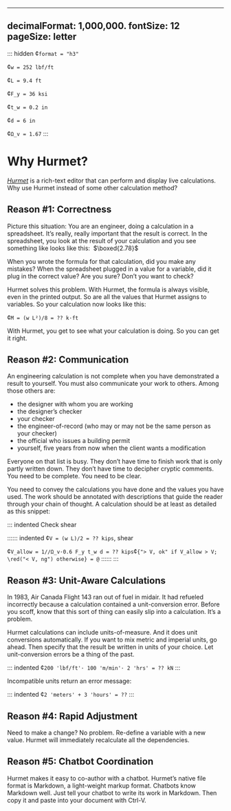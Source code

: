 ---------------
decimalFormat: 1,000,000.
fontSize: 12
pageSize: letter
---------------

::: hidden
¢` format = "h3" `

¢` w = 252 lbf/ft `

¢` L = 9.4 ft `

¢` F_y = 36 ksi `

¢` t_w = 0.2 in `

¢` d = 6 in `

¢` Ω_v = 1.67 `
:::

# Why Hurmet?

_[Hurmet](../index.html)_ is a rich-text editor that can perform and display live calculations.
Why use Hurmet instead of some other calculation method?

## Reason #1: Correctness

Picture this situation: You are an engineer, doing a calculation in a
spreadsheet. It’s really, really important that the result is correct. In the
spreadsheet, you look at the result of your calculation and you see something
like looks like this:  $\boxed{2.78}$

When you wrote the formula for that calculation, did you make any mistakes? When
the spreadsheet plugged in a value for a variable, did it plug in the correct
value? Are you sure? Don’t you want to check?

Hurmet solves this problem. With Hurmet, the formula is always visible, even in
the printed output. So are all the values that Hurmet assigns to variables. So
your calculation now looks like this:

¢` M = (w L²)/8 = ?? k·ft `

With Hurmet, you get to see what your calculation is doing. So you can get it
right.

## Reason #2: Communication

An engineering calculation is not complete when you have demonstrated a result
to yourself. You must also communicate your work to others. Among those others are:

* the designer with whom you are working
* the designer’s checker
* your checker
* the engineer-of-record (who may or may not be the same person as your checker)
* the official who issues a building permit
* yourself, five years from now when the client wants a modification

Everyone on that list is busy. They don’t have time to finish work that is only
partly written down. They don’t have time to decipher cryptic comments. You
need to be complete. You need to be clear.

You need to convey the calculations you have done and the values you have used.
The work should be annotated with descriptions that guide the reader through
your chain of thought. A calculation should be at least as detailed as this
snippet:

::: indented
Check shear

:::::: indented
¢` V = (w L)/2 = ?? kips `, shear

¢` V_allow = 1//Ω_v·0.6 F_y t_w d = ?? kips `¢` {"> V, ok" if V_allow > V;
\red("< V, ng") otherwise} = @ `
::::::
:::

## Reason #3: Unit-Aware Calculations

In 1983, Air Canada Flight 143 ran out of fuel in midair. It had refueled
incorrectly because a calculation contained a unit-conversion error. Before you
scoff, know that this sort of thing can easily slip into a calculation. It’s a
problem.

Hurmet calculations can include units-of-measure. And it does unit conversions
automatically. If you want to mix metric and imperial units, go ahead. Then
specify that the result be written in units of your choice.  Let
unit-conversion errors be a thing of the past.

::: indented
¢` 200 'lbf/ft'· 100 'm/min'· 2 'hrs' = ?? kN `
:::

Incompatible units return an error message: 

::: indented
¢` 2 'meters' + 3 'hours' = ?? `
:::

## Reason #4: Rapid Adjustment

Need to make a change? No problem. Re-define a variable with a new value. Hurmet
will immediately recalculate all the dependencies.

## Reason #5: Chatbot Coordination

Hurmet makes it easy to co-author with a chatbot. Hurmet’s native file format is
Markdown, a light-weight markup format. Chatbots know Markdown well. Just tell
your chatbot to write its work in Markdown. Then copy it and paste into your
document with Ctrl-V.
